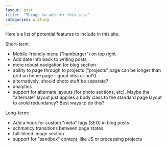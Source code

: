 ```yaml
---
layout: post
title:  "Things to add for this site"
categories: writing
---
```


Here's a list of potential features to include in this site.

Short-term:
- Mobile-friendly menu ("hamburger") on top right
- Add date info back to writing posts
- more robust navigation for blog section
- ability to page through to projects ("projects" page can be longer than grid on home page – good idea or not?)
- alternatively, should photo stuff be separate?
- analytics
- support for alternate layouts (for photo sections, etc). Maybe the "alternate" layout just applies a body class to the standard page layout to avoid redundancy? Best ways to do this?

Long-term:
- Add a hook for custom "meta" tags (SEO) in blog posts
- schmancy transitions between page states
- full-bleed image section
- support for "sandbox" content, like JS or processing projects